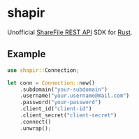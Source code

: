 # shapir
Unofficial [ShareFile REST API](http://api.sharefile.com/rest/) SDK for [Rust](https://www.rust-lang.org/).

## Example

```rust
use shapir::Connection;

let conn = Connection::new()
	.subdomain("your-subdomain")
	.username("your.username@mail.com")
	.password("your-password")
	.client_id("client-id")
	.client_secret("client-secret")
	.connect()
	.unwrap();
```
